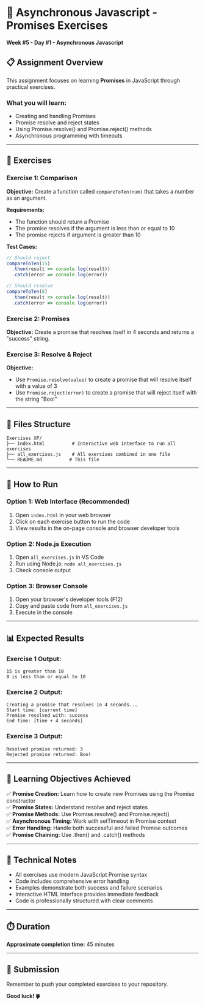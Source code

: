 # 🚀 Asynchronous Javascript - Promises Exercises

**Week #5 - Day #1 - Asynchronous Javascript**

## 📋 Assignment Overview

This assignment focuses on learning **Promises** in JavaScript through practical exercises.

### What you will learn:
- Creating and handling Promises
- Promise resolve and reject states
- Using Promise.resolve() and Promise.reject() methods
- Asynchronous programming with timeouts

---

## 🌟 Exercises

### Exercise 1: Comparison
**Objective:** Create a function called `compareToTen(num)` that takes a number as an argument.

**Requirements:**
- The function should return a Promise
- The promise resolves if the argument is less than or equal to 10
- The promise rejects if argument is greater than 10

**Test Cases:**
```javascript
// Should reject
compareToTen(15)
  .then(result => console.log(result))
  .catch(error => console.log(error))

// Should resolve
compareToTen(8)
  .then(result => console.log(result))
  .catch(error => console.log(error))
```

### Exercise 2: Promises
**Objective:** Create a promise that resolves itself in 4 seconds and returns a "success" string.

### Exercise 3: Resolve & Reject
**Objective:** 
- Use `Promise.resolve(value)` to create a promise that will resolve itself with a value of 3
- Use `Promise.reject(error)` to create a promise that will reject itself with the string "Boo!"

---

## 📁 Files Structure

```
Exercises XP/
├── index.html          # Interactive web interface to run all exercises
├── all_exercises.js    # All exercises combined in one file
└── README.md          # This file
```

---

## 🚀 How to Run

### Option 1: Web Interface (Recommended)
1. Open `index.html` in your web browser
2. Click on each exercise button to run the code
3. View results in the on-page console and browser developer tools

### Option 2: Node.js Execution

1. Open `all_exercises.js` in VS Code
2. Run using Node.js: `node all_exercises.js`
3. Check console output

### Option 3: Browser Console

1. Open your browser's developer tools (F12)
2. Copy and paste code from `all_exercises.js`
3. Execute in the console

---

## 📊 Expected Results

### Exercise 1 Output:
```
15 is greater than 10
8 is less than or equal to 10
```

### Exercise 2 Output:
```
Creating a promise that resolves in 4 seconds...
Start time: [current time]
Promise resolved with: success
End time: [time + 4 seconds]
```

### Exercise 3 Output:
```
Resolved promise returned: 3
Rejected promise returned: Boo!
```

---

## 🎯 Learning Objectives Achieved

✅ **Promise Creation:** Learn how to create new Promises using the Promise constructor  
✅ **Promise States:** Understand resolve and reject states  
✅ **Promise Methods:** Use Promise.resolve() and Promise.reject()  
✅ **Asynchronous Timing:** Work with setTimeout in Promise context  
✅ **Error Handling:** Handle both successful and failed Promise outcomes  
✅ **Promise Chaining:** Use .then() and .catch() methods  

---

## 🔧 Technical Notes

- All exercises use modern JavaScript Promise syntax
- Code includes comprehensive error handling
- Examples demonstrate both success and failure scenarios
- Interactive HTML interface provides immediate feedback
- Code is professionally structured with clear comments

---

## ⏱️ Duration
**Approximate completion time:** 45 minutes

---

## 📝 Submission
Remember to push your completed exercises to your repository.

**Good luck! 🍀**